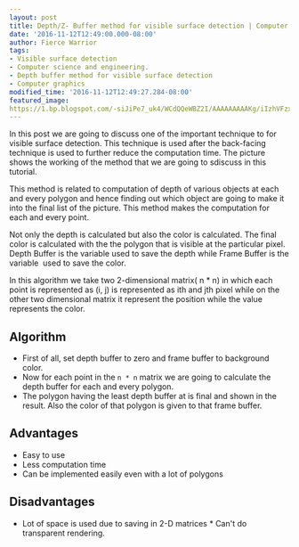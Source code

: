 ```yaml
---
layout: post
title: Depth/Z- Buffer method for visible surface detection | Computer graphics
date: '2016-11-12T12:49:00.000-08:00'
author: Fierce Warrior
tags:
- Visible surface detection
- Computer science and engineering.
- Depth buffer method for visible surface detection
- Computer graphics
modified_time: '2016-11-12T12:49:27.284-08:00'
featured_image:
https://1.bp.blogspot.com/-siJiPe7_uk4/WCdQQeWBZ2I/AAAAAAAAAKg/iIzhVFzxxfwAFHzylZej5IXH8ff0ZIATACLcB/s72-c/z_buffer_method.jpg
---
```

In this post we are going to discuss one of the important technique to for visible surface detection. This technique is
used after the back-facing technique is used to further reduce the computation time. The picture shows the working of
the method that we are going to sdiscuss in this tutorial.

This method is related to computation of depth of
    various objects at each and every polygon and hence finding out which object are going to make it into the final
    list of the picture. This method makes the computation for each and every point.

Not only the depth is calculated but also the color is
    calculated. The final color is calculated with the the polygon that is visible at the particular pixel. Depth
    Buffer is the variable used to save the depth while Frame Buffer is the variable  used to save the color.

In this algorithm we take two 2-dimensional matrix( n
    * n) in which each point is represented as (i, j) is represented as ith and jth pixel while on the other two
    dimensional matrix it represent the position while the value represents the color.

## Algorithm

* First of all, set depth buffer to zero and frame buffer to background color.
* Now for each point in the `n * n` matrix we are going to calculate the depth buffer for each and every polygon. 
* The polygon having the least depth buffer at is final and shown in the result. Also the color of that polygon is given to that frame buffer.

## Advantages

* Easy to use
* Less computation time
* Can be implemented easily even with a lot of polygons

## Disadvantages

* Lot of space is used due to saving in 2-D matrices * Can't do transparent rendering.